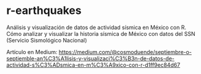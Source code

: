 # r-earthquakes
Análisis y visualización de datos de actividad sísmica en México con R. Cómo analizar y visualizar la historia sísmica de México con datos del SSN (Servicio Sismológico Nacional)

Artículo en Medium: https://medium.com/@cosmoduende/septiembre-o-septiemble-an%C3%A1lisis-y-visualizaci%C3%B3n-de-datos-de-actividad-s%C3%ADsmica-en-m%C3%A9xico-con-r-d1ff9ec84d67
